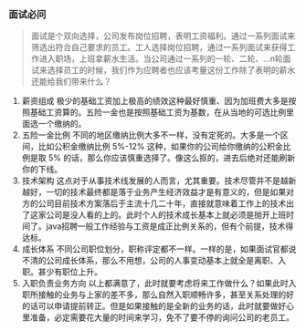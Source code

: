 ### 面试必问
> 面试是个双向选择，公司发布岗位招聘，表明工资福利。通过一系列面试来筛选出符合自己要求的员工。工人选择岗位招聘，通过一系列面试来获得工作进入职场，上班拿薪水生活。当公司通过一系列的一轮、二轮、...n轮面试来选择员工的时候，我们作为应聘者也应该考量这份工作除了表明的薪水还能给我们带来什么？
1. 薪资组成
  极少的基础工资加上极高的绩效这种最好慎重、因为加班费大多是按照基础工资算的。五险一金也是按照基础工资为基数，在从当地的可选比例里面选一个缴纳的。
2. 五险一金比例
  不同的地区缴纳比例大多不一样，没有定死的。大多是一个区间，比如公积金缴纳比例 5%-12% 这种，如果你的公司给你缴纳的公积金比例是取 5% 的话，那么你应该慎重选择了。像这么抠的，进去后绝对还能刷新你的下线。
3. 技术架构
  这点对于从事技术线发展的人而言，尤其重要。技术尽管并不是越新越好，一切的技术最终都是落于业务产生经济效益才是有意义的，但是如果对方的公司目前技术方案落后于主流十几二十年，直接就意味着工作上的技术出了这家公司是没人看的上的。此时个人的技术成长基本上就必须是抛开上班时间了。java招聘一般工作经验与工资是成正比例关系的，但有个前提，技术得达标。
4. 成长体系
  不同公司职位划分，职称评定都不一样。一样的是，如果面试官都说不清的公司成长体系，那么不用想，公司的人事变动基本上就全是离职、入职。甚少有职位上升。
5. 入职负责业务方向
   以上都满意了，此时就要考虑将来工作做什么？如果此时入职所接触的业务与上家的差不多，那么自然入职顺畅许多，甚至关系处理的好的话可以申请提前转正。但是如果接触的是全新的业务的话，此时就要做好心里准备，必定需要花大量的时间来学习，免不了要不停的询问公司的老员工。


